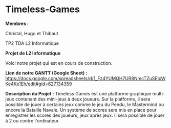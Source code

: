 # Timeless-Games

**Membres :**

Christal, Hugo et Thibaut

TP2 TDA L2 Informatique

**Projet de L2 Informatique**

Voici notre projet qui est en cours de construction.

**Lien de notre GANTT (Google Sheet) :** https://docs.google.com/spreadsheets/d/1_Fz4YUMQH7UR8NmcTZuSEIxWKe4Ke1Eh/edit#gid=627134359

**Description du Projet :**
Timeless Games est une platforme graphique multi-jeux contenant des mini-jeux à deux joueurs. Sur la platforme, il sera possible de jouer à certains jeux comme le jeu du Pendu, le Mastermind ou encore la Bataille Navale. Un système de scores sera mis en place pour enregistrer les scores des joueurs, jeux après jeux. Il sera possible de jouer à 2 ou contre l'ordinateur.

